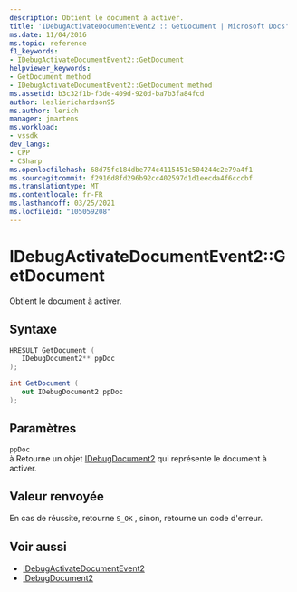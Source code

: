 ```yaml
---
description: Obtient le document à activer.
title: 'IDebugActivateDocumentEvent2 :: GetDocument | Microsoft Docs'
ms.date: 11/04/2016
ms.topic: reference
f1_keywords:
- IDebugActivateDocumentEvent2::GetDocument
helpviewer_keywords:
- GetDocument method
- IDebugActivateDocumentEvent2::GetDocument method
ms.assetid: b3c32f1b-f3de-409d-920d-ba7b3fa84fcd
author: leslierichardson95
ms.author: lerich
manager: jmartens
ms.workload:
- vssdk
dev_langs:
- CPP
- CSharp
ms.openlocfilehash: 68d75fc184dbe774c4115451c504244c2e79a4f1
ms.sourcegitcommit: f2916d8fd296b92cc402597d1d1eecda4f6cccbf
ms.translationtype: MT
ms.contentlocale: fr-FR
ms.lasthandoff: 03/25/2021
ms.locfileid: "105059208"
---
```

# <a name="idebugactivatedocumentevent2getdocument"></a>IDebugActivateDocumentEvent2::GetDocument
Obtient le document à activer.

## <a name="syntax"></a>Syntaxe

```cpp
HRESULT GetDocument ( 
   IDebugDocument2** ppDoc
);
```

```csharp
int GetDocument ( 
   out IDebugDocument2 ppDoc
);
```

## <a name="parameters"></a>Paramètres
`ppDoc`\
à Retourne un objet [IDebugDocument2](../../../extensibility/debugger/reference/idebugdocument2.md) qui représente le document à activer.

## <a name="return-value"></a>Valeur renvoyée
 En cas de réussite, retourne `S_OK` , sinon, retourne un code d'erreur.

## <a name="see-also"></a>Voir aussi
- [IDebugActivateDocumentEvent2](../../../extensibility/debugger/reference/idebugactivatedocumentevent2.md)
- [IDebugDocument2](../../../extensibility/debugger/reference/idebugdocument2.md)
